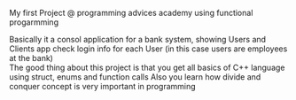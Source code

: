  My first Project @ programming advices academy using functional progarmming
 
 Basically it a consol application for a bank system, showing Users and Clients
 app check login info for each User (in this case users are employees at the bank)   
 The good thing about this project is that you get all basics of C++ language using struct, enums and function calls
 Also you learn how divide and conquer concept is very important in programming 

